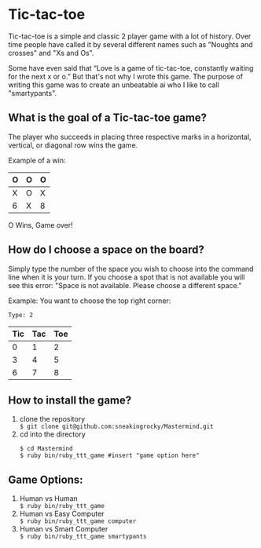 Tic-tac-toe
==============

Tic-tac-toe is a simple and classic 2 player game with a lot of history. Over time people have called it by several different names such as "Noughts and crosses" and "Xs and Os". 

Some have even said that “Love is a game of tic-tac-toe, constantly waiting for the next x or o.” But that's not why I wrote this game. The purpose of writing this game was to create an unbeatable ai who I like to call "smartypants".

<h2>What is the goal of a Tic-tac-toe game?</h2>

<p>The player who succeeds in placing three respective marks in a horizontal, vertical, or diagonal row wins the game.</p>


<p>Example of a win:</p>


O | O | O
--- | --- | ---
X | O | X
6 | X | 8
<p>


O Wins, Game over!
</p>


<h2>How do I choose a space on the board?</h2>

<p>Simply type the number of the space you wish to choose into the command line when it is your turn. If you choose a spot that is not available you will see this error: "Space is not available. Please choose a different space."</p>


<p>Example: You want to choose the top right corner: </p>

<code>Type: 2</code>

Tic | Tac | Toe
--- | --- | ---
0 | 1 | 2
3 | 4 | 5
6 | 7 | 8

<h2>How to install the game?</h2>

<ol class="directions">
<li>clone the repository</li>
<code>$ git clone git@github.com:sneakingrocky/Mastermind.git</code>

<li>cd into the directory</li>
<code>
$ cd Mastermind
$ ruby bin/ruby_ttt_game #insert "game option here"</code>
</li>
</ol>

<h2>Game Options:</h2>

<ol class="Game Options">
<li>Human vs Human</li>
<code>$ ruby bin/ruby_ttt_game</code>

<li>Human vs Easy Computer</li>
<code>$ ruby bin/ruby_ttt_game computer</code>

<li>Human vs Smart Computer</li>
<code>$ ruby bin/ruby_ttt_game smartypants</code>

</ol>




